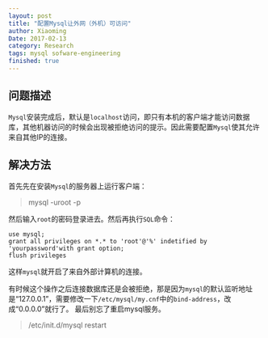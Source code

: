 ```yaml
---
layout: post
title: "配置Mysql让外网（外机）可访问"
author: Xiaoming
Date: 2017-02-13
category: Research
tags: mysql sofware-engineering
finished: true
---
```


## 问题描述

`Mysql`安装完成后，默认是`localhost`访问，即只有本机的客户端才能访问数据库，其他机器访问的时候会出现被拒绝访问的提示。因此需要配置`Mysql`使其允许来自其他IP的连接。

## 解决方法

首先先在安装`Mysql`的服务器上运行客户端：

> mysql -uroot -p

然后输入`root`的密码登录进去。然后再执行`SQL`命令：

```
use mysql;
grant all privileges on *.* to 'root'@'%' indetified by 'yourpassword'with grant option;
flush privileges
```

这样`mysql`就开启了来自外部计算机的连接。

有时候这个操作之后连接数据库还是会被拒绝，那是因为`mysql`的默认监听地址是“127.0.0.1”，需要修改一下`/etc/mysql/my.cnf`中的`bind-address`，改成“0.0.0.0”就行了。
最后别忘了重启mysql服务。

> /etc/init.d/mysql restart